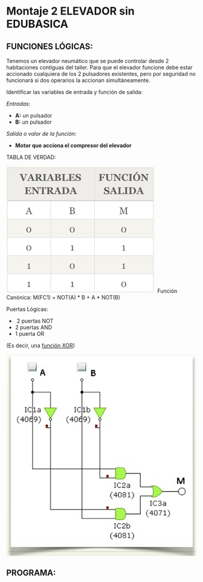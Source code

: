 
# Montaje 2 ELEVADOR sin EDUBASICA

## FUNCIONES LÓGICAS:

Tenemos un elevador neumático que se puede controlar desde 2 habitaciones contiguas del taller. Para que el elevador funcione debe estar accionado cualquiera de los 2 pulsadores existentes, pero por seguridad no funcionará si dos operarios la accionan simultáneamente.

Identificar las variables de entrada y función de salida:

*Entradas*:

- **A:** un pulsador
- **B:** un pulsador

*Salida o valor de la función:*

- **Motor que acciona el compresor del elevador**

TABLA DE VERDAD:

![](img/Captura_de_pantalla_2015-05-08_a_las_11.34.49.png)
Función Canónica: M(FC1) = NOT(A) * B + A * NOT(B)

Puertas Lógicas:

-  2 puertas NOT
- 2 puertas AND
- 1 puerta OR



(Es decir, una [función XOR](https://es.wikipedia.org/wiki/Puerta_XOR))







![](img/Captura_de_pantalla_2015-05-08_a_las_11.41.52.png)




















## 

## 

## PROGRAMA:



